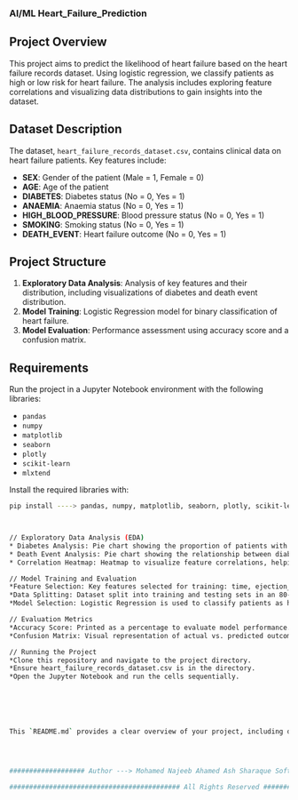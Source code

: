 ### AI/ML Heart_Failure_Prediction


## Project Overview
This project aims to predict the likelihood of heart failure based on the heart failure records dataset. Using logistic regression, we classify patients as high or low risk for heart failure. The analysis includes exploring feature correlations and visualizing data distributions to gain insights into the dataset.

## Dataset Description
The dataset, `heart_failure_records_dataset.csv`, contains clinical data on heart failure patients. Key features include:

- **SEX**: Gender of the patient (Male = 1, Female = 0)
- **AGE**: Age of the patient
- **DIABETES**: Diabetes status (No = 0, Yes = 1)
- **ANAEMIA**: Anaemia status (No = 0, Yes = 1)
- **HIGH_BLOOD_PRESSURE**: Blood pressure status (No = 0, Yes = 1)
- **SMOKING**: Smoking status (No = 0, Yes = 1)
- **DEATH_EVENT**: Heart failure outcome (No = 0, Yes = 1)

## Project Structure
1. **Exploratory Data Analysis**: Analysis of key features and their distribution, including visualizations of diabetes and death event distribution.
2. **Model Training**: Logistic Regression model for binary classification of heart failure.
3. **Model Evaluation**: Performance assessment using accuracy score and a confusion matrix.

## Requirements
Run the project in a Jupyter Notebook environment with the following libraries:

- `pandas`
- `numpy`
- `matplotlib`
- `seaborn`
- `plotly`
- `scikit-learn`
- `mlxtend`

Install the required libraries with:
```bash
pip install ----> pandas, numpy, matplotlib, seaborn, plotly, scikit-learn, mlxtend



// Exploratory Data Analysis (EDA)
* Diabetes Analysis: Pie chart showing the proportion of patients with and without diabetes.
* Death Event Analysis: Pie chart showing the relationship between diabetes status and death events.
* Correlation Heatmap: Heatmap to visualize feature correlations, helping identify factors with higher association with heart failure.

// Model Training and Evaluation
*Feature Selection: Key features selected for training: time, ejection_fraction, and serum_creatinine.
*Data Splitting: Dataset split into training and testing sets in an 80-20 ratio.
*Model Selection: Logistic Regression is used to classify patients as high or low risk for heart failure.

// Evaluation Metrics
*Accuracy Score: Printed as a percentage to evaluate model performance.
*Confusion Matrix: Visual representation of actual vs. predicted outcomes.

// Running the Project
*Clone this repository and navigate to the project directory.
*Ensure heart_failure_records_dataset.csv is in the directory.
*Open the Jupyter Notebook and run the cells sequentially.






This `README.md` provides a clear overview of your project, including dataset details, analysis steps, model selection, and potential improvements. Let me know if you like further customization!




################### Author ---> Mohamed Najeeb Ahamed Ash Sharaque Software Engineer [OUSL] ##################

########################################### All Rights Reserved ###############################################
 
